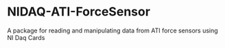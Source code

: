 # NIDAQ-ATI-ForceSensor
A package for reading and manipulating data from ATI force sensors using NI Daq Cards

